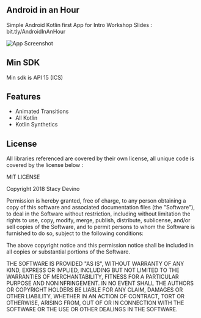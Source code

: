 ## Android in an Hour

Simple Android Kotlin first App for Intro Workshop
Slides : bit.tly/AndroidInAnHour

![App Screenshot](https://raw.githubusercontent.com/childofthehorn/android_intro_app/master/exampleimages/example_gif.gif "App Screenshot")

## Min SDK
Min sdk is API 15 (ICS)

## Features 
- Animated Transitions
- All Kotlin
- Kotlin Synthetics

## License
All libraries referenced are covered by their own license, all unique code is covered by the license below :

MIT LICENSE

Copyright 2018 Stacy Devino

Permission is hereby granted, free of charge, to any person obtaining a copy of this software and associated documentation files (the "Software"), to deal in the Software without restriction, including without limitation the rights to use, copy, modify, merge, publish, distribute, sublicense, and/or sell copies of the Software, and to permit persons to whom the Software is furnished to do so, subject to the following conditions:

The above copyright notice and this permission notice shall be included in all copies or substantial portions of the Software.

THE SOFTWARE IS PROVIDED "AS IS", WITHOUT WARRANTY OF ANY KIND, EXPRESS OR IMPLIED, INCLUDING BUT NOT LIMITED TO THE WARRANTIES OF MERCHANTABILITY, FITNESS FOR A PARTICULAR PURPOSE AND NONINFRINGEMENT. IN NO EVENT SHALL THE AUTHORS OR COPYRIGHT HOLDERS BE LIABLE FOR ANY CLAIM, DAMAGES OR OTHER LIABILITY, WHETHER IN AN ACTION OF CONTRACT, TORT OR OTHERWISE, ARISING FROM, OUT OF OR IN CONNECTION WITH THE SOFTWARE OR THE USE OR OTHER DEALINGS IN THE SOFTWARE.
